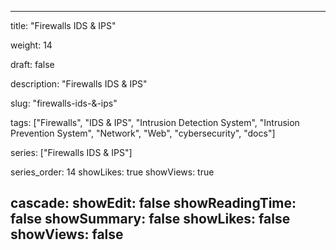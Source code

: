 ---

title: "Firewalls IDS & IPS"

weight: 14

draft: false

description: "Firewalls IDS & IPS"

slug: "firewalls-ids-&-ips"

tags: ["Firewalls", "IDS & IPS", "Intrusion Detection System", "Intrusion Prevention System", "Network", "Web", "cybersecurity", "docs"]

series: ["Firewalls IDS & IPS"]

series_order: 14
showLikes: true
showViews: true

cascade:
  showEdit: false
  showReadingTime: false
  showSummary: false
  showLikes: false
  showViews: false
---